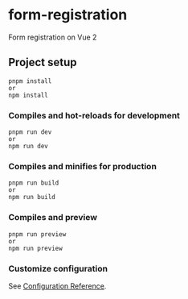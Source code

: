 # form-registration
Form registration on Vue 2

## Project setup
```
pnpm install
or
npm install
```

### Compiles and hot-reloads for development
```
pnpm run dev
or
npm run dev
```

### Compiles and minifies for production
```
pnpm run build
or
npm run build
```

### Compiles and preview
```
pnpm run preview
or
npm run preview
```

### Customize configuration
See [Configuration Reference](https://cli.vuejs.org/config/).
